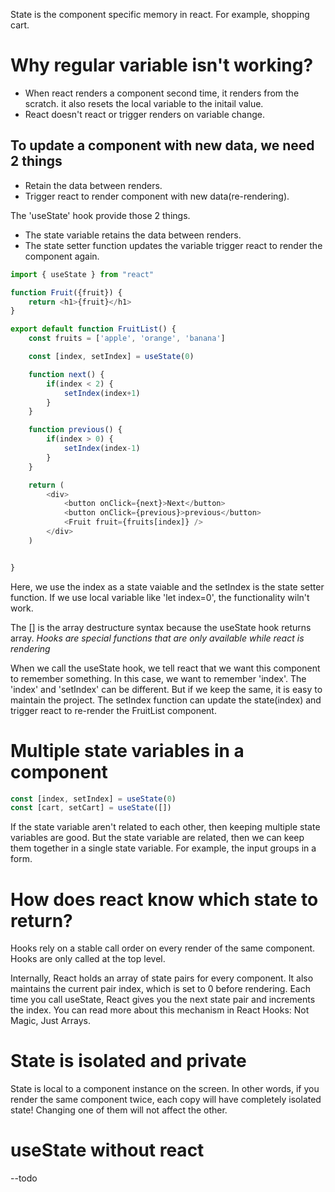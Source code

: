 State is the component specific memory in react. For example, shopping cart.
# Why regular variable isn't working?
* When react renders a component second time, it renders from the scratch. it also resets the local variable to the initail value.
* React doesn't react or trigger renders on variable change.
## To update a component with new data, we need 2 things
* Retain the data between renders.
* Trigger react to render component with new data(re-rendering).

The 'useState' hook provide those 2 things.
* The state variable retains the data between renders.
* The state setter function updates the variable trigger react to render the component again.

```javascript
import { useState } from "react"

function Fruit({fruit}) {
    return <h1>{fruit}</h1>
}

export default function FruitList() {
    const fruits = ['apple', 'orange', 'banana']

    const [index, setIndex] = useState(0)

    function next() {
        if(index < 2) {
            setIndex(index+1)
        }
    }

    function previous() {
        if(index > 0) {
            setIndex(index-1)
        }
    }

    return (
        <div>
            <button onClick={next}>Next</button>
            <button onClick={previous}>previous</button>
            <Fruit fruit={fruits[index]} />
        </div>
    )


}
```
Here, we use the index as a state vaiable and the setIndex is the state setter function. If we use local variable like 'let index=0', the functionality wiln't work.

The [] is the array destructure syntax because the useState hook returns array.
*Hooks are special functions that are only available while react is rendering*

When we call the useState hook, we tell react that we want this component to remember something. In this case, we want to remember 'index'. The 'index' and 'setIndex' can be different. But if we keep the same, it is easy to maintain the project. The setIndex function can update the state(index) and trigger react to re-render the FruitList component.

# Multiple state variables in a component
```javascript
const [index, setIndex] = useState(0)
const [cart, setCart] = useState([])
```

If the state variable aren't related to each other, then keeping multiple state variables are good. But the state variable are related, then we can keep them together in a single state variable. For example, the input groups in a form.

# How does react know which state to return?
Hooks rely on a stable call order on every render of the same component. Hooks are only called at the top level.

Internally, React holds an array of state pairs for every component. It also maintains the current pair index, which is set to 0 before rendering. Each time you call useState, React gives you the next state pair and increments the index. You can read more about this mechanism in React Hooks: Not Magic, Just Arrays.

# State is isolated and private 
State is local to a component instance on the screen. In other words, if you render the same component twice, each copy will have completely isolated state! Changing one of them will not affect the other.

# useState without react
--todo